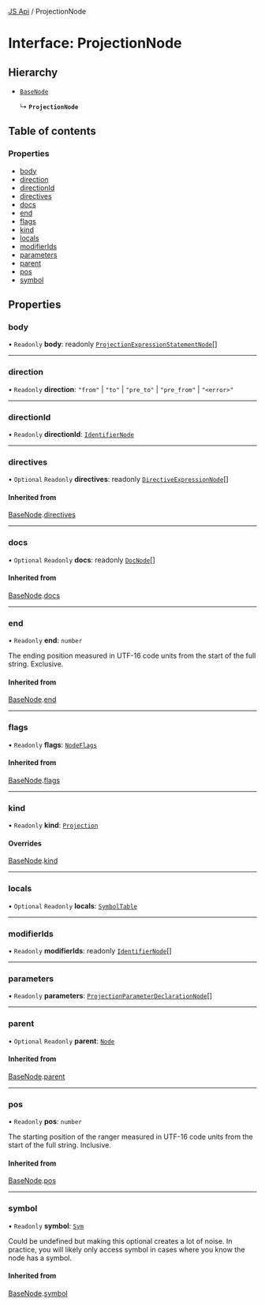[JS Api](../index.md) / ProjectionNode

# Interface: ProjectionNode

## Hierarchy

- [`BaseNode`](BaseNode.md)

  ↳ **`ProjectionNode`**

## Table of contents

### Properties

- [body](ProjectionNode.md#body)
- [direction](ProjectionNode.md#direction)
- [directionId](ProjectionNode.md#directionid)
- [directives](ProjectionNode.md#directives)
- [docs](ProjectionNode.md#docs)
- [end](ProjectionNode.md#end)
- [flags](ProjectionNode.md#flags)
- [kind](ProjectionNode.md#kind)
- [locals](ProjectionNode.md#locals)
- [modifierIds](ProjectionNode.md#modifierids)
- [parameters](ProjectionNode.md#parameters)
- [parent](ProjectionNode.md#parent)
- [pos](ProjectionNode.md#pos)
- [symbol](ProjectionNode.md#symbol)

## Properties

### body

• `Readonly` **body**: readonly [`ProjectionExpressionStatementNode`](ProjectionExpressionStatementNode.md)[]

___

### direction

• `Readonly` **direction**: ``"from"`` \| ``"to"`` \| ``"pre_to"`` \| ``"pre_from"`` \| ``"<error>"``

___

### directionId

• `Readonly` **directionId**: [`IdentifierNode`](IdentifierNode.md)

___

### directives

• `Optional` `Readonly` **directives**: readonly [`DirectiveExpressionNode`](DirectiveExpressionNode.md)[]

#### Inherited from

[BaseNode](BaseNode.md).[directives](BaseNode.md#directives)

___

### docs

• `Optional` `Readonly` **docs**: readonly [`DocNode`](DocNode.md)[]

#### Inherited from

[BaseNode](BaseNode.md).[docs](BaseNode.md#docs)

___

### end

• `Readonly` **end**: `number`

The ending position measured in UTF-16 code units from the start of the
full string. Exclusive.

#### Inherited from

[BaseNode](BaseNode.md).[end](BaseNode.md#end)

___

### flags

• `Readonly` **flags**: [`NodeFlags`](../enums/NodeFlags.md)

#### Inherited from

[BaseNode](BaseNode.md).[flags](BaseNode.md#flags)

___

### kind

• `Readonly` **kind**: [`Projection`](../enums/SyntaxKind.md#projection)

#### Overrides

[BaseNode](BaseNode.md).[kind](BaseNode.md#kind)

___

### locals

• `Optional` `Readonly` **locals**: [`SymbolTable`](SymbolTable.md)

___

### modifierIds

• `Readonly` **modifierIds**: readonly [`IdentifierNode`](IdentifierNode.md)[]

___

### parameters

• `Readonly` **parameters**: [`ProjectionParameterDeclarationNode`](ProjectionParameterDeclarationNode.md)[]

___

### parent

• `Optional` `Readonly` **parent**: [`Node`](../index.md#node)

#### Inherited from

[BaseNode](BaseNode.md).[parent](BaseNode.md#parent)

___

### pos

• `Readonly` **pos**: `number`

The starting position of the ranger measured in UTF-16 code units from the
start of the full string. Inclusive.

#### Inherited from

[BaseNode](BaseNode.md).[pos](BaseNode.md#pos)

___

### symbol

• `Readonly` **symbol**: [`Sym`](Sym.md)

Could be undefined but making this optional creates a lot of noise. In practice,
you will likely only access symbol in cases where you know the node has a symbol.

#### Inherited from

[BaseNode](BaseNode.md).[symbol](BaseNode.md#symbol)
